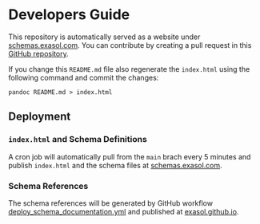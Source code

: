 # Developers Guide

This repository is automatically served as a website under [schemas.exasol.com](https://schemas.exasol.com). You can contribute by creating a pull request in this [GitHub repository](https://github.com/exasol/schemas).

If you change this `README.md` file also regenerate the `index.html` using the following command and commit the changes:

```shell
pandoc README.md > index.html
```

## Deployment

### `index.html` and Schema Definitions

A cron job will automatically pull from the `main` brach every 5 minutes and publish `index.html` and the schema files at [schemas.exasol.com](https://schemas.exasol.com).

### Schema References

The schema references will be generated by GitHub workflow [deploy_schema_documentation.yml](./.github/workflows/deploy_schema_documentation.yml) and published at [exasol.github.io](https://exasol.github.io/schemas/edml-1.5.0/index.html).
